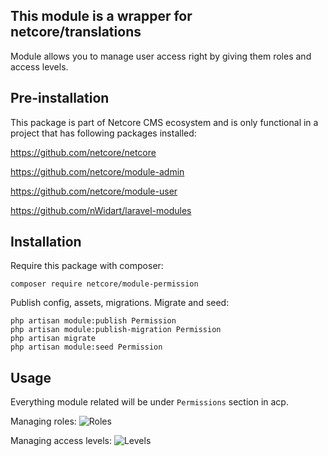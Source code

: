## This module is a wrapper for netcore/translations

Module allows you to manage user access right by giving them roles and access levels.

## Pre-installation
This package is part of Netcore CMS ecosystem and is only functional in a project that has following packages installed:

https://github.com/netcore/netcore

https://github.com/netcore/module-admin

https://github.com/netcore/module-user

https://github.com/nWidart/laravel-modules

## Installation
 
 Require this package with composer:
 ```$xslt
 composer require netcore/module-permission

```
 Publish config, assets, migrations. Migrate and seed:
 
 ```$xslt
 php artisan module:publish Permission
 php artisan module:publish-migration Permission
 php artisan migrate
 php artisan module:seed Permission
```

## Usage

Everything module related will be under `Permissions` section in acp.

Managing roles:
![Roles](https://node-eu.takescreen.io/media/c/c9fd2bafb1cf006b63edc80de1cc83f2.png)

Managing access levels:
![Levels](https://node-eu.takescreen.io/media/4/48b507bc6d16d85f134de45633069981.png)
